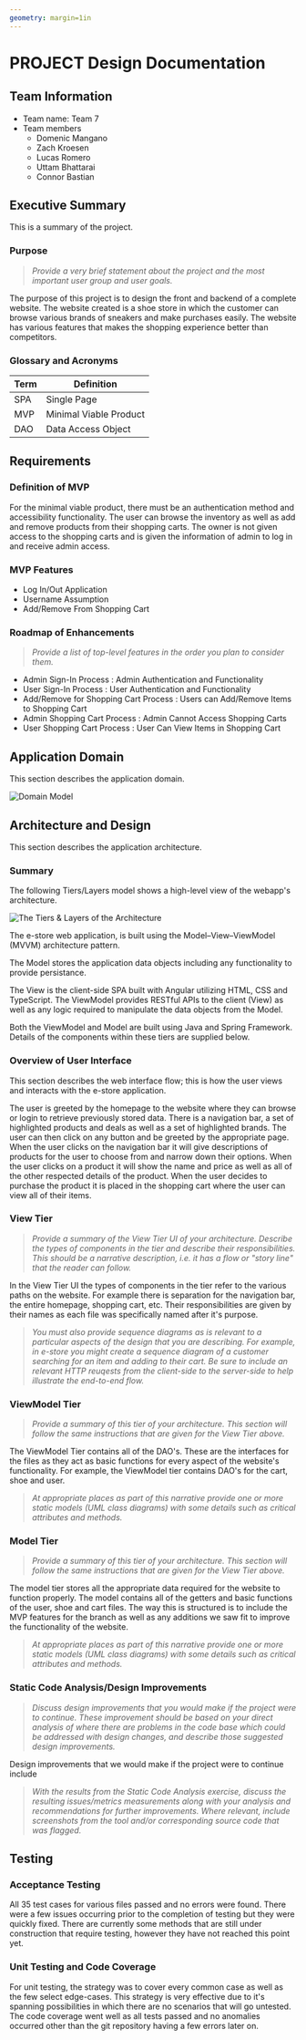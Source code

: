```yaml
---
geometry: margin=1in
---
```

# PROJECT Design Documentation

## Team Information
* Team name: Team 7
* Team members
  * Domenic Mangano
  * Zach Kroesen
  * Lucas Romero
  * Uttam Bhattarai
  * Connor Bastian

## Executive Summary

This is a summary of the project.

### Purpose
> _Provide a very brief statement about the project and the most
> important user group and user goals._

The purpose of this project is to design the front and backend of a complete website. The website created is a shoe store in which the customer can browse various brands of sneakers and make purchases easily. The website has various features that makes the shopping experience better than competitors.

### Glossary and Acronyms

| Term | Definition |
|------|------------|
| SPA | Single Page |
| MVP | Minimal Viable Product |
| DAO | Data Access Object |


## Requirements


### Definition of MVP
For the minimal viable product, there must be an authentication method and accessibility functionality. The user can browse the inventory as well as add and remove products from their shopping carts. The owner is not given access to the shopping carts and is given the information of admin to log in and receive admin access. 

### MVP Features
* Log In/Out Application 
* Username Assumption
* Add/Remove From Shopping Cart

### Roadmap of Enhancements
> _Provide a list of top-level features in the order you plan to consider them._

* Admin Sign-In Process : Admin Authentication and Functionality
* User Sign-In Process : User Authentication and Functionality
* Add/Remove for Shopping Cart Process : Users can Add/Remove Items to Shopping Cart
* Admin Shopping Cart Process : Admin Cannot Access Shopping Carts
* User Shopping Cart Process : User Can View Items in Shopping Cart

## Application Domain

This section describes the application domain.

![Domain Model](Domain-Analysis-Model.png)


## Architecture and Design

This section describes the application architecture.

### Summary

The following Tiers/Layers model shows a high-level view of the webapp's architecture.

![The Tiers & Layers of the Architecture](architecture-tiers-and-layers.png)

The e-store web application, is built using the Model–View–ViewModel (MVVM) architecture pattern. 

The Model stores the application data objects including any functionality to provide persistance. 

The View is the client-side SPA built with Angular utilizing HTML, CSS and TypeScript. The ViewModel provides RESTful APIs to the client (View) as well as any logic required to manipulate the data objects from the Model.

Both the ViewModel and Model are built using Java and Spring Framework. Details of the components within these tiers are supplied below.


### Overview of User Interface

This section describes the web interface flow; this is how the user views and interacts with the e-store application.

The user is greeted by the homepage to the website where they can browse or login to retrieve previously stored data. There is a navigation bar, a set of highlighted products and deals as well as a set of highlighted brands. The user can then click on any button and be greeted by the appropriate page. When the user clicks on the navigation bar it will give descriptions of products for the user to choose from and narrow down their options. When the user clicks on a product it will show the name and price as well as all of the other respected details of the product. When the user decides to purchase the product it is placed in the shopping cart where the user can view all of their items. 


### View Tier
> _Provide a summary of the View Tier UI of your architecture.
> Describe the types of components in the tier and describe their
> responsibilities.  This should be a narrative description, i.e. it has
> a flow or "story line" that the reader can follow._

In the View Tier UI the types of components in the tier refer to the various paths on the website. For example there is separation for the navigation bar, the entire homepage, shopping cart, etc. Their responsibilities are given by their names as each file was specifically named after it's purpose.

> _You must also provide sequence diagrams as is relevant to a particular aspects 
> of the design that you are describing.  For example, in e-store you might create a 
> sequence diagram of a customer searching for an item and adding to their cart. 
> Be sure to include an relevant HTTP reuqests from the client-side to the server-side 
> to help illustrate the end-to-end flow._


### ViewModel Tier
> _Provide a summary of this tier of your architecture. This
> section will follow the same instructions that are given for the View
> Tier above._

The ViewModel Tier contains all of the DAO's. These are the interfaces for the files as they act as basic functions for every aspect of the website's functionality. For example, the ViewModel tier contains DAO's for the cart, shoe and user.

> _At appropriate places as part of this narrative provide one or more
> static models (UML class diagrams) with some details such as critical attributes and methods._


### Model Tier
> _Provide a summary of this tier of your architecture. This
> section will follow the same instructions that are given for the View
> Tier above._

The model tier stores all the appropriate data required for the website to function properly. The model contains all of the getters and basic functions of the user, shoe and cart files. The way this is structured is to include the MVP features for the branch as well as any additions we saw fit to improve the functionality of the website.

> _At appropriate places as part of this narrative provide one or more
> static models (UML class diagrams) with some details such as critical attributes and methods._

### Static Code Analysis/Design Improvements
> _Discuss design improvements that you would make if the project were
> to continue. These improvement should be based on your direct
> analysis of where there are problems in the code base which could be
> addressed with design changes, and describe those suggested design
> improvements._

Design improvements that we would make if the project were to continue include 

> _With the results from the Static Code Analysis exercise, 
> discuss the resulting issues/metrics measurements along with your analysis
> and recommendations for further improvements. Where relevant, include 
> screenshots from the tool and/or corresponding source code that was flagged._

## Testing

### Acceptance Testing

All 35 test cases for various files passed and no errors were found. There were a few issues occurring prior to the completion of testing but they were quickly fixed. There are currently some methods that are still under construction that require testing, however they have not reached this point yet.

### Unit Testing and Code Coverage

For unit testing, the strategy was to cover every common case as well as the few select edge-cases. This strategy is very effective due to it's spanning possibilities in which there are no scenarios that will go untested. The code coverage went well as all tests passed and no anomalies occurred other than the git repository having a few errors later on.

